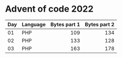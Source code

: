 # Advent of code 2022



| Day | Language | Bytes part 1 | Bytes part 2 |
|-----|----------|-------------:|-------------:|
| 01  | PHP      |          109 |          134 |
| 02  | PHP      |          133 |          128 |
| 03  | PHP      |          163 |          178 |
